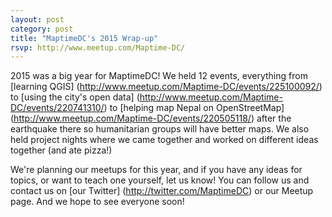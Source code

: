 ```yaml
---
layout: post
category: post
title: "MaptimeDC's 2015 Wrap-up"
rsvp: http://www.meetup.com/Maptime-DC/
---
```


2015 was a big year for MaptimeDC! We held 12 events, everything from [learning QGIS] (http://www.meetup.com/Maptime-DC/events/225100092/) to [using the city's open data] (http://www.meetup.com/Maptime-DC/events/220741310/) to [helping map Nepal on OpenStreetMap] (http://www.meetup.com/Maptime-DC/events/220505118/) after the earthquake there so humanitarian groups will have better maps. We also held project nights where we came together and worked on different ideas together (and ate pizza!)

We're planning our meetups for this year, and if you have any ideas for topics, or want to teach one yourself, let us know! You can follow us and contact us on [our Twitter] (http://twitter.com/MaptimeDC) or our Meetup page. And we hope to see everyone soon!
